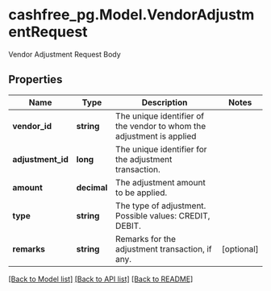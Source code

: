 # cashfree_pg.Model.VendorAdjustmentRequest
Vendor Adjustment Request Body

## Properties

Name | Type | Description | Notes
------------ | ------------- | ------------- | -------------
**vendor_id** | **string** | The unique identifier of the vendor to whom the adjustment is applied | 
**adjustment_id** | **long** | The unique identifier for the adjustment transaction. | 
**amount** | **decimal** | The adjustment amount to be applied. | 
**type** | **string** | The type of adjustment. Possible values: CREDIT, DEBIT. | 
**remarks** | **string** | Remarks for the adjustment transaction, if any. | [optional] 

[[Back to Model list]](../README.md#documentation-for-models) [[Back to API list]](../README.md#documentation-for-api-endpoints) [[Back to README]](../README.md)


